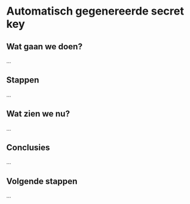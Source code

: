 # Automatisch gegenereerde secret key

## Wat gaan we doen?

...

## Stappen

...

## Wat zien we nu?

...

## Conclusies

...

## Volgende stappen

...
